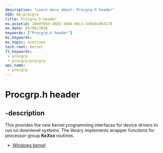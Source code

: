 ```yaml
---
description: "Learn more about: Procgrp.h header"
UID: NA:procgrp
title: Procgrp.h header
ms.assetid: 1840f05d-4603-3884-9dc3-445b8c063170
ms.date: 05/09/2018
keywords: ["Procgrp.h header"]
ms.keywords: 
ms.topic: overview
tech.root: kernel
f1_keywords:
 - procgrp
 - procgrp/procgrp
api_name:
 - procgrp
---
```


# Procgrp.h header


## -description

This provides the new kernel programming interfaces for device drivers to run on downlevel systems. The library implements wrapper functions for processor-group <b>Ke<i>Xxx</i></b> routines.

- [Windows kernel](../_kernel/index.md)


